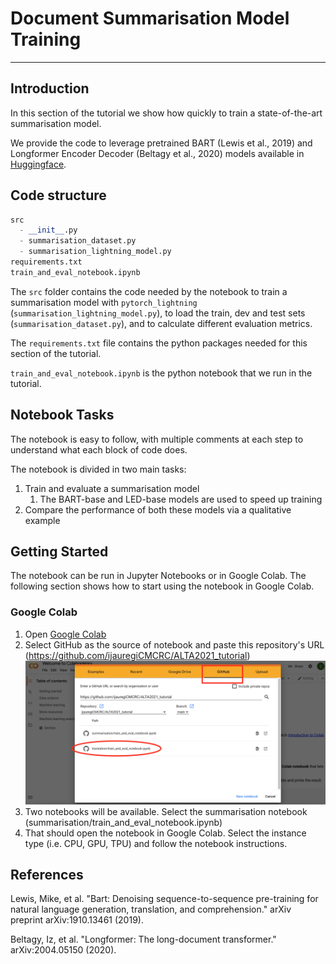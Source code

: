 # Document Summarisation Model Training
________

## Introduction

In this section of the tutorial we show how quickly to train a
state-of-the-art summarisation model.

We provide the code to leverage pretrained BART (Lewis et al., 2019) and Longformer Encoder Decoder (Beltagy et al., 2020) 
models available in [Huggingface](https://huggingface.co/).

## Code structure

```python
src
  - __init__.py
  - summarisation_dataset.py
  - summarisation_lightning_model.py
requirements.txt
train_and_eval_notebook.ipynb
```

The `src` folder contains the code needed by the notebook to train a summarisation model with 
`pytorch_lightning` (`summarisation_lightning_model.py`), to load the train, dev and 
test sets (`summarisation_dataset.py`), and to calculate different evaluation metrics.

The `requirements.txt` file contains the python packages needed for this section of the tutorial.

`train_and_eval_notebook.ipynb` is the python notebook that we run in the tutorial.

## Notebook Tasks

The notebook is easy to follow, with multiple comments at each step to understand
what each block of code does.

The notebook is divided in two main tasks:

1. Train and evaluate a summarisation model
   1. The BART-base and LED-base models are used to speed up training
2. Compare the performance of both these models via a qualitative example


## Getting Started

The notebook can be run in Jupyter Notebooks or in Google Colab. The following 
section shows how to start using the notebook in Google Colab.

### Google Colab

1. Open [Google Colab](https://colab.research.google.com/?utm_source=scs-index)
2. Select GitHub as the source of notebook and paste this repository's URL (https://github.com/ijauregiCMCRC/ALTA2021_tutorial) <img src="../images/google_colab.png" width="800" alt="Google Colab Start Page">
3. Two notebooks will be available. Select the summarisation notebook (summarisation/train_and_eval_notebook.ipynb)
4. That should open the notebook in Google Colab. Select the instance type (i.e. CPU, GPU, TPU) and follow the notebook instructions.

## References

Lewis, Mike, et al. "Bart: Denoising sequence-to-sequence pre-training for natural language 
generation, translation, and comprehension." arXiv preprint arXiv:1910.13461 (2019).

Beltagy, Iz, et al. "Longformer: The long-document transformer." arXiv:2004.05150 (2020).
